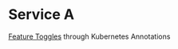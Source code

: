 # Service A

[Feature Toggles](https://kubernetes.io/docs/tasks/inject-data-application/downward-api-volume-expose-pod-information/) through Kubernetes Annotations
